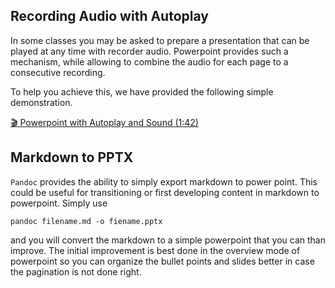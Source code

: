 ## Recording Audio with Autoplay

In some classes you may be asked to prepare a presentation that can be
played at any time with recorder audio. Powerpoint provides such a
mechanism, while allowing to combine the audio for each page to a
consecutive recording.

To help you achieve this, we have provided the following simple
demonstration.

[:clapper: Powerpoint with Autoplay and Sound
(1:42)](https://www.youtube.com/watch?v=T53rfTRuWkc)

## Markdown to PPTX

`Pandoc` provides the ability to simply export markdown to power
point. This could be useful for transitioning or first developing
content in markdown to powerpoint. Simply use

```
pandoc filename.md -o fiename.pptx
```

and you will convert the markdown to a simple powerpoint that you can
than improve. The initial improvement is best done in the overview
mode of powerpoint so you can organize the bullet points and slides
better in case the pagination is not done right.
